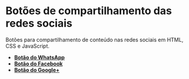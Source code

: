 # Botões de compartilhamento das redes sociais
Botões para compartilhamento de conteúdo nas redes sociais em HTML, CSS e JavaScript.
* [**Botão do WhatsApp**](/WhatsApp)
* [**Botão do Facebook**](/Facebook)
* [**Botão do Google+**](/Google%20Plus)
